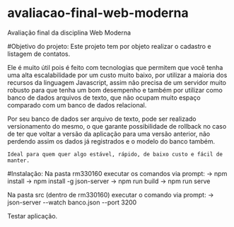# avaliacao-final-web-moderna
Avaliação final da disciplina Web Moderna

#Objetivo do projeto:
Este projeto tem por objeto realizar o cadastro e listagem de contatos.

Ele é muito útil pois é feito com tecnologias que permitem que você tenha uma alta escalabilidade por um custo muito baixo, por utilizar  a maioria dos recursos da linguagem Javascript, assim não precisa de um servidor muito robusto para que tenha um bom desempenho e também por utilizar como banco de dados arquivos de texto, que não ocupam muito espaço comparado com um banco de dados relacional.

Por seu banco de dados ser arquivo de texto, pode ser realizado versionamento do mesmo, o que garante possibilidade de rollback no caso de ter que voltar a versão da aplicação para uma versão anterior, não perdendo assim os dados já registrados e o modelo do banco também.

	Ideal para quem quer algo estável, rápido, de baixo custo e fácil de manter.

#Instalação:
Na pasta rm330160 executar os comandos via prompt:
-> npm install
-> npm install -g json-server
-> npm run build
-> npm run serve

Na pasta src (dentro de rm330160) executar o comando via prompt:
-> json-server --watch banco.json --port 3200

Testar aplicação.
